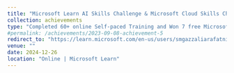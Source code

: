 ```yaml
---
title: "Microsoft Learn AI Skills Challenge & Microsoft Cloud Skills Challenge, Participant"
collection: achievements
type: "Completed 60+ online Self‑paced Training and Won 7 free Microsoft certification exam. Modules:582 , Training Time: 460 Hours and Passed Azure DP203 | DP100 | AI102 | AI900"
#permalink: /achievements/2023-09-08-achievement-5
redirect_to: "https://learn.microsoft.com/en-us/users/smgazzaliarafatnishan-4645/transcript/d5y6ghp168eyero"
venue: ""
date: 2024-12-26
location: "Online | Microsoft Learn"
---
```

